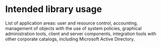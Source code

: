 # Intended library usage

List of application areas: user and resource control, accounting, management of objects with the use of system policies, graphical administration tools, client and server components, integration tools with other corporate catalogs, including Microsoft Active Directory.
